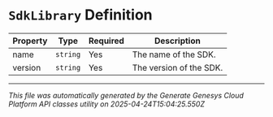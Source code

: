 # `SdkLibrary` Definition

| Property | Type | Required | Description |
|----------|------|----------|-------------|
| name | `string` | Yes | The name of the SDK. |
| version | `string` | Yes | The version of the SDK. |

---

*This file was automatically generated by the Generate Genesys Cloud Platform API classes utility on 2025-04-24T15:04:25.550Z*